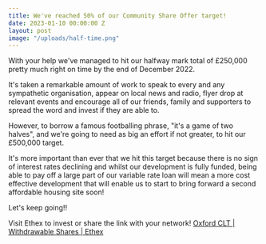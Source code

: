 ```yaml
---
title: We've reached 50% of our Community Share Offer target!
date: 2023-01-10 00:00:00 Z
layout: post
image: "/uploads/half-time.png"
---
```


With your help we've managed to hit our halfway mark total of £250,000 pretty much right on time by the end of December 2022.

It's taken a remarkable amount of work to speak to every and any sympathetic organisation, appear on local news and radio, flyer drop at relevant events and encourage all of our friends, family and supporters to spread the word and invest if they are able to.

However, to borrow a famous footballing phrase, "it's a game of two halves", and we're going to need as big an effort if not greater, to hit our £500,000 target.

It's more important than ever that we hit this target because there is no sign of interest rates declining and whilst our development is fully funded, being able to pay off a large part of our variable rate loan will mean a more cost effective development that will enable us to start to bring forward a second affordable housing site soon!

Let's keep going!!

Visit Ethex to invest or share the link with your network! [Oxford CLT | Withdrawable Shares | Ethex](https://www.ethex.org.uk/invest/oclt)